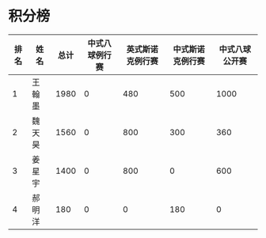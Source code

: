 # 积分榜

| 排名 | 姓名   | 总计 | 中式八球例行赛 | 英式斯诺克例行赛 | 中式斯诺克例行赛 | 中式八球公开赛 |
| ---- | ------ | ---- | -------------- | ---------------- | ---------------- | -------------- |
| 1    | 王翰墨 | 1980 | 0              | 480              | 500              | 1000           |
| 2    | 魏天昊 | 1560 | 0              | 800              | 300              | 360            |
| 3    | 姜星宇 | 1400 | 0              | 800              | 0                | 600            |
| 4    | 郝明洋 | 180  | 0              | 0                | 180              | 0              |
